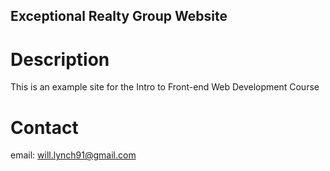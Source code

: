 Exceptional Realty Group Website
---

# Description

This is an example site for the Intro to Front-end Web Development Course

# Contact

email: will.lynch91@gmail.com